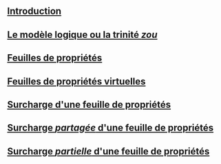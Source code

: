 ## [Introduction](.Documentation/0_Introduction.md)

## [Le modèle logique ou la trinité *zou*](.Documentation/1_LogicalModel.md)

## [Feuilles de propriétés](.Documentation/2_PropertySheet.md)

## [Feuilles de propriétés virtuelles](.Documentation/3_VirtualPropertySheet.md)

## [Surcharge d'une feuille de propriétés](.Documentation/4_PropertySheetOverride.md)

## [Surcharge *partagée* d'une feuille de propriétés](.Documentation/5_PropertySheetSharedOverride.md)

## [Surcharge *partielle* d'une feuille de propriétés](.Documentation/6_PropertySheetPartialOverride.md)
